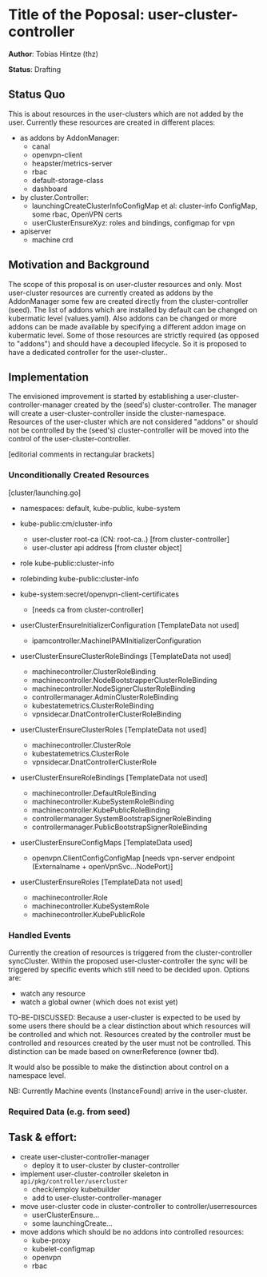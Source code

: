 # Title of the Poposal: **user-cluster-controller**

**Author**: Tobias Hintze (thz)

**Status**: Drafting

## Status Quo

This is about resources in the user-clusters which are not added by the user. Currently these resources are created in different places:

* as addons by AddonManager:
	* canal
	* openvpn-client
	* heapster/metrics-server
	* rbac
	* default-storage-class
	* dashboard
* by cluster.Controller:
	* launchingCreateClusterInfoConfigMap et al: cluster-info ConfigMap, some rbac, OpenVPN certs
	* userClusterEnsureXyz: roles and bindings, configmap for vpn
* apiserver
	* machine crd

## Motivation and Background

The scope of this proposal is on user-cluster resources and only. Most user-cluster resources are currently created as addons by the AddonManager some few are created directly from the cluster-controller (seed).
The list of addons which are installed by default can be changed on kubermatic level (values.yaml). Also addons can be changed or more addons can be made available by specifying a different addon image on kubermatic level.
Some of those resources are strictly required (as opposed to "addons") and should have a decoupled lifecycle. So it is proposed to have a dedicated controller for the user-cluster..

## Implementation

The envisioned improvement is started by establishing a user-cluster-controller-manager created by the (seed's) cluster-controller. The manager will create a user-cluster-controller inside the cluster-namespace.
Resources of the user-cluster which are not considered "addons" or should not be controlled by the (seed's) cluster-controller will be moved into the control of the user-cluster-controller.

[editorial comments in rectangular brackets]

### Unconditionally Created Resources

[cluster/launching.go]
* namespaces: default, kube-public, kube-system
* kube-public:cm/cluster-info
	* user-cluster root-ca (CN: root-ca.<clustername>.<datacenter>) [from cluster-controller]
	* user-cluster api address [from cluster object]
* role kube-public:cluster-info
* rolebinding kube-public:cluster-info

* kube-system:secret/openvpn-client-certificates
	* [needs ca from cluster-controller]

* userClusterEnsureInitializerConfiguration [TemplateData not used]
    * ipamcontroller.MachineIPAMInitializerConfiguration

* userClusterEnsureClusterRoleBindings [TemplateData not used]
    * machinecontroller.ClusterRoleBinding
    * machinecontroller.NodeBootstrapperClusterRoleBinding
    * machinecontroller.NodeSignerClusterRoleBinding
    * controllermanager.AdminClusterRoleBinding
    * kubestatemetrics.ClusterRoleBinding
    * vpnsidecar.DnatControllerClusterRoleBinding

* userClusterEnsureClusterRoles [TemplateData not used]
    * machinecontroller.ClusterRole
    * kubestatemetrics.ClusterRole
    * vpnsidecar.DnatControllerClusterRole

* userClusterEnsureRoleBindings [TemplateData not used]
    * machinecontroller.DefaultRoleBinding
    * machinecontroller.KubeSystemRoleBinding
    * machinecontroller.KubePublicRoleBinding
    * controllermanager.SystemBootstrapSignerRoleBinding
    * controllermanager.PublicBootstrapSignerRoleBinding

* userClusterEnsureConfigMaps [TemplateData used]
    * openvpn.ClientConfigConfigMap [needs vpn-server endpoint (Externalname + openVpnSvc...NodePort)]

* userClusterEnsureRoles [TemplateData not used]
    * machinecontroller.Role
    * machinecontroller.KubeSystemRole
    * machinecontroller.KubePublicRole



### Handled Events

Currently the creation of resources is triggered from the cluster-controller syncCluster.
Within the proposed user-cluster-controller the sync will be triggered by specific events
which still need to be decided upon. Options are:
  * watch any resource
  * watch a global owner (which does not exist yet)

TO-BE-DISCUSSED:
Because a user-cluster is expected to be used by some users there should be a clear distinction
about which resources will be controlled and which not. Resources created by the controller must
be controlled and resources created by the user must not be controlled. This distinction can be
made based on ownerReference (owner tbd).

It would also be possible to make the distinction about control on a namespace level.

NB:
Currently Machine events (InstanceFound) arrive in the user-cluster.


### Required Data (e.g. from seed)

## Task & effort:

* create user-cluster-controller-manager
	* deploy it to user-cluster by cluster-controller
* implement user-cluster-controller skeleton in `api/pkg/controller/usercluster`
	* check/employ kubebuilder
	* add to user-cluster-controller-manager
* move user-cluster code in cluster-controller to controller/userresources
	* userClusterEnsure...
	* some launchingCreate...
* move addons which should be no addons into controlled resources:
	* kube-proxy
	* kubelet-configmap
	* openvpn
	* rbac
